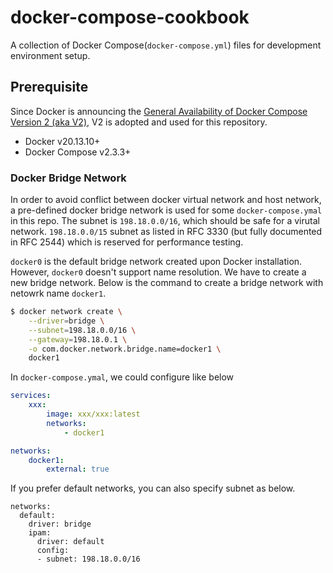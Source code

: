 # docker-compose-cookbook

A collection of Docker Compose(`docker-compose.yml`) files for development environment setup.

## Prerequisite

Since Docker is announcing the [General Availability of Docker Compose Version 2 (aka V2)](https://www.docker.com/blog/announcing-compose-v2-general-availability/), V2 is adopted and used for this repository.

-   Docker v20.13.10+
-   Docker Compose v2.3.3+

### Docker Bridge Network

In order to avoid conflict between docker virtual network and host network, a pre-defined docker bridge network is used for some `docker-compose.ymal` in this repo. The subnet is `198.18.0.0/16`, which should be safe for a virutal network. `198.18.0.0/15` subnet as listed in RFC 3330 (but fully documented in RFC 2544) which is reserved for performance testing.

`docker0` is the default bridge network created upon Docker installation. However, `docker0` doesn't support name resolution. We have to create a new bridge network. Below is the command to create a bridge network with netowrk name `docker1`.

```sh
$ docker network create \
    --driver=bridge \
    --subnet=198.18.0.0/16 \
    --gateway=198.18.0.1 \
    -o com.docker.network.bridge.name=docker1 \
    docker1
```

In `docker-compose.ymal`, we could configure like below

```yaml
services:
    xxx:
        image: xxx/xxx:latest
        networks:
            - docker1

networks:
    docker1:
        external: true
```

If you prefer default networks, you can also specify subnet as below.

```ymal
networks:
  default:
    driver: bridge
    ipam:
      driver: default
      config:
      - subnet: 198.18.0.0/16
```
